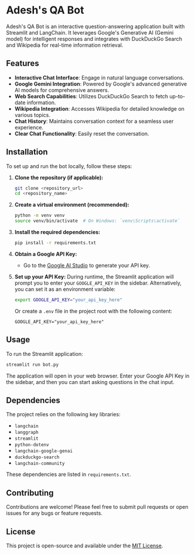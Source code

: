 # Adesh's QA Bot

Adesh's QA Bot is an interactive question-answering application built with Streamlit and LangChain. It leverages Google's Generative AI (Gemini model) for intelligent responses and integrates with DuckDuckGo Search and Wikipedia for real-time information retrieval.

## Features

*   **Interactive Chat Interface**: Engage in natural language conversations.
*   **Google Gemini Integration**: Powered by Google's advanced generative AI models for comprehensive answers.
*   **Web Search Capabilities**: Utilizes DuckDuckGo Search to fetch up-to-date information.
*   **Wikipedia Integration**: Accesses Wikipedia for detailed knowledge on various topics.
*   **Chat History**: Maintains conversation context for a seamless user experience.
*   **Clear Chat Functionality**: Easily reset the conversation.

## Installation

To set up and run the bot locally, follow these steps:

1.  **Clone the repository (if applicable):**
    ```bash
    git clone <repository_url>
    cd <repository_name>
    ```

2.  **Create a virtual environment (recommended):**
    ```bash
    python -m venv venv
    source venv/bin/activate  # On Windows: `venv\Scripts\activate`
    ```

3.  **Install the required dependencies:**
    ```bash
    pip install -r requirements.txt
    ```

4.  **Obtain a Google API Key:**
    *   Go to the [Google AI Studio](https://aistudio.google.com/app/apikey) to generate your API key.

5.  **Set up your API Key:**
    During runtime, the Streamlit application will prompt you to enter your `GOOGLE_API_KEY` in the sidebar. Alternatively, you can set it as an environment variable:
    ```bash
    export GOOGLE_API_KEY="your_api_key_here"
    ```
    Or create a `.env` file in the project root with the following content:
    ```
    GOOGLE_API_KEY="your_api_key_here"
    ```

## Usage

To run the Streamlit application:

```bash
streamlit run bot.py
```

The application will open in your web browser. Enter your Google API Key in the sidebar, and then you can start asking questions in the chat input.

## Dependencies

The project relies on the following key libraries:

*   `langchain`
*   `langgraph`
*   `streamlit`
*   `python-dotenv`
*   `langchain-google-genai`
*   `duckduckgo-search`
*   `langchain-community`

These dependencies are listed in `requirements.txt`.

## Contributing

Contributions are welcome! Please feel free to submit pull requests or open issues for any bugs or feature requests.

## License

This project is open-source and available under the [MIT License](LICENSE).
